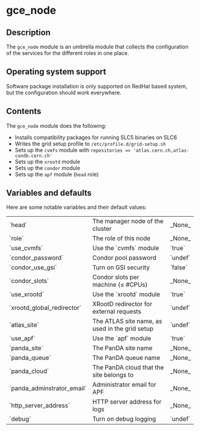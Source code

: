 # gce_node
## Description

The `gce_node` module is an umbrella module that collects the configuration of the services for the different roles in one place.

## Operating system support

Software package installation is only supported on RedHat based system, but the configuration should work everywhere.

## Contents

The `gce_node` module does the following:

* Installs compatibility packages for running SLC5 binaries on SLC6
* Writes the grid setup profile to `/etc/profile.d/grid-setup.sh`
* Sets up the `cvmfs` module with `repositories => 'atlas.cern.ch,atlas-condb.cern.ch'`
* Sets up the `xrootd` module
* Sets up the `condor` module
* Sets up the `apf` module (`head` role)

## Variables and defaults

Here are some notable variables and their default values:

<table>
  <tr><td>`head`</td><td>The manager node of the cluster</td><td>_None_</td></tr>
  <tr><td>`role`</td><td>The role of this node</td><td>_None_</td></tr>
  <tr><td>`use_cvmfs`</td><td>Use the `cvmfs` module</td><td>`true`</td></tr>
  <tr><td>`condor_password`</td><td>Condor pool password</td><td>`undef`</td></tr>
  <tr><td>`condor_use_gsi`</td><td>Turn on GSI security</td><td>`false`</td></tr>
  <tr><td>`condor_slots`</td><td>Condor slots per machine (&le; #CPUs)</td><td>_None_</td></tr>
  <tr><td>`use_xrootd`</td><td>Use the `xrootd` module</td><td>`true`</td></tr>
  <tr><td>`xrootd_global_redirector`</td><td>XRootD redirector for external requests</td><td>`undef`</td></tr>
  <tr><td>`atlas_site`</td><td>The ATLAS site name, as used in the grid setup</td><td>`undef`</td></tr>
  <tr><td>`use_apf`</td><td>Use the `apf` module</td><td>`true`</td></tr>
  <tr><td>`panda_site`</td><td>The PanDA site name</td><td>_None_</td></tr>
  <tr><td>`panda_queue`</td><td>The PanDA queue name</td><td>_None_</td></tr>
  <tr><td>`panda_cloud`</td><td>The PanDA cloud that the site belongs to</td><td>_None_</td></tr>
  <tr><td>`panda_adminstrator_email`</td><td>Administrator email for APF</td><td>_None_</td></tr>
  <tr><td>`http_server_address`</td><td>HTTP server address for logs</td><td>_None_</td></tr>
  <tr><td>`debug`</td><td>Turn on debug logging</td><td>`undef`</td></tr>
</table>

